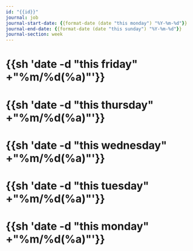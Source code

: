 ```yaml
---
id: "{{id}}"
journal: job
journal-start-date: {{format-date (date "this monday") "%Y-%m-%d"}}
journal-end-date: {{format-date (date "this sunday") "%Y-%m-%d"}}
journal-section: week
---
```


# {{sh 'date -d "this friday" +"%m/%d(%a)"'}}

##

# {{sh 'date -d "this thursday" +"%m/%d(%a)"'}}

##

# {{sh 'date -d "this wednesday" +"%m/%d(%a)"'}}

##

# {{sh 'date -d "this tuesday" +"%m/%d(%a)"'}}

##

# {{sh 'date -d "this monday" +"%m/%d(%a)"'}}

##

